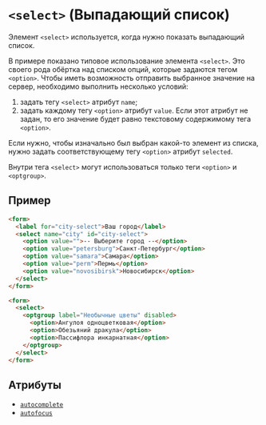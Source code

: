 # `<select>` (Выпадающий список)

Элемент `<select>` используется, когда нужно показать выпадающий список.

В примере показано типовое использование элемента `<select>`. Это своего рода обёртка над списком опций, которые задаются тегом `<option>`. Чтобы иметь возможность отправить выбранное значение на сервер, необходимо выполнить несколько условий:

1. задать тегу `<select>` атрибут `name`;
2. задать каждому тегу `<option>` атрибут `value`. Если этот атрибут не задан, то его значение будет равно текстовому содержимому тега `<option>`.

Если нужно, чтобы изначально был выбран какой-то элемент из списка, нужно задать соответствующему тегу `<option>` атрибут `selected`.

Внутри тега `<select>` могут использоваться только теги `<option>` и `<optgroup>`.

## Пример

```html
<form>
  <label for="city-select">Ваш город</label>
  <select name="city" id="city-select">
    <option value="">-- Выберите город --</option>
    <option value="petersburg">Санкт-Петербург</option>
    <option value="samara">Самара</option>
    <option value="perm">Пермь</option>
    <option value="novosibirsk">Новосибирск</option>
  </select>
</form>

<form>
  <select>
    <optgroup label="Необычные цветы" disabled>
      <option>Ангулоя одноцветковая</option>
      <option>Обезьяний дракула</option>
      <option>Пассифлора инкарнатная</option>
    </optgroup>
  </select>
</form>
```

## Атрибуты

- [`autocomplete`](<../ATTRIBUTES FORM/autocomplete (АВТОЗАПОЛНЕНИЕ).md>)
- [`autofocus`](<../ATTRIBUTES FORM/autofocus (ФОКУС ПРИ ЗАГРУЗКЕ СТРАНИЦЫ).md>)

